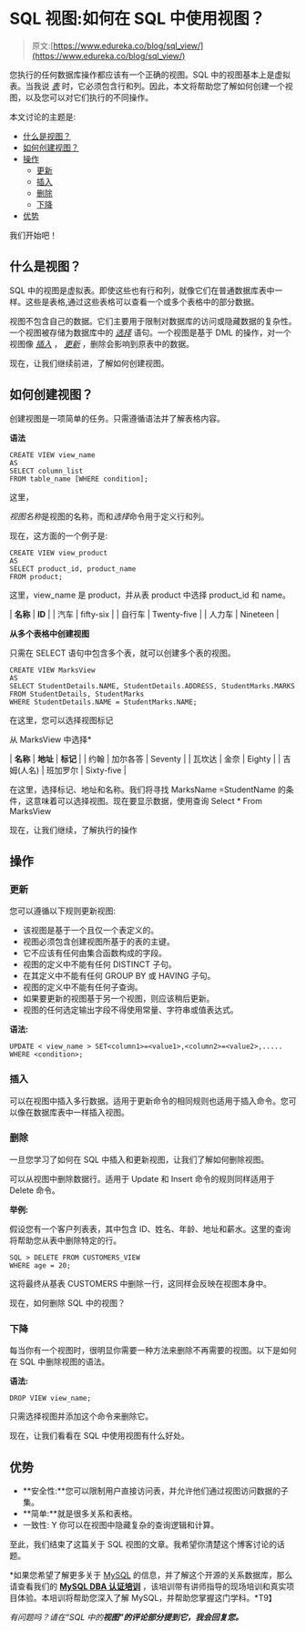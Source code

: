 # SQL 视图:如何在 SQL 中使用视图？

> 原文:[https://www.edureka.co/blog/sql_view/](https://www.edureka.co/blog/sql_view/)

您执行的任何数据库操作都应该有一个正确的视图。SQL 中的视图基本上是虚拟表。当我说 *[表](https://www.edureka.co/blog/create-table-in-sql/)* 时，它必须包含行和列。因此，本文将帮助您了解如何创建一个视图，以及您可以对它们执行的不同操作。

本文讨论的主题是:

*   [什么是视图？](#What_is_a_View?)
*   [如何创建视图？](#How_to_create_a_View?)
*   [操作](#Operations)
    *   [更新](#Update)
    *   [插入](#Insertion)
    *   [删除](#Deletion)
    *   [下降](#Drop)
*   [优势](#Advantages)

我们开始吧！

## **什么是视图？**

SQL 中的视图是虚拟表。即使这些也有行和列，就像它们在普通数据库表中一样。这些是表格,通过这些表格可以查看一个或多个表格中的部分数据。

视图不包含自己的数据。它们主要用于限制对数据库的访问或隐藏数据的复杂性。一个视图被存储为数据库中的 *[选择](https://www.edureka.co/blog/sql-select)* 语句。一个视图是基于 DML 的操作，对一个视图像 *[插入](https://www.edureka.co/blog/insert-query-sql/)* ， *[更新](https://www.edureka.co/blog/sql-update/)* ，删除会影响到原表中的数据。

现在，让我们继续前进，了解如何创建视图。

## **如何创建视图？**

创建视图是一项简单的任务。只需遵循语法并了解表格内容。

**语法**

```
CREATE VIEW view_name
AS
SELECT column_list
FROM table_name [WHERE condition];
```

这里，

*视图名称*是视图的名称，而和*选择*命令用于定义行和列。

现在，这方面的一个例子是:

```
CREATE VIEW view_product
AS
SELECT product_id, product_name
FROM product;
```

这里，view_name 是 product，并从表 product 中选择 product_id 和 name。

| **名称** | **ID** |
| 汽车 | fifty-six |
| 自行车 | Twenty-five |
| 人力车 | Nineteen |

**从多个表格中创建视图**

只需在 SELECT 语句中包含多个表，就可以创建多个表的视图。

```
CREATE VIEW MarksView
AS
SELECT StudentDetails.NAME, StudentDetails.ADDRESS, StudentMarks.MARKS
FROM StudentDetails, StudentMarks
WHERE StudentDetails.NAME = StudentMarks.NAME;
```

在这里，您可以选择视图标记

从 MarksView 中选择*

| **名称** | **地址** | **标记** |
| 约翰 | 加尔各答 | Seventy |
| 瓦坎达 | 金奈 | Eighty |
| 吉姆(人名) | 班加罗尔 | Sixty-five |

在这里，选择标记、地址和名称。我们将寻找 MarksName =StudentName 的条件，这意味着可以选择视图。现在要显示数据，使用查询 Select * From MarksView

现在，让我们继续，了解执行的操作

## **操作**

### **更新**

您可以遵循以下规则更新视图:

*   该视图是基于一个且仅一个表定义的。
*   视图必须包含创建视图所基于的表的主键。
*   它不应该有任何由集合函数构成的字段。
*   视图的定义中不能有任何 DISTINCT 子句。
*   在其定义中不能有任何 GROUP BY 或 HAVING 子句。
*   视图的定义中不能有任何子查询。
*   如果要更新的视图基于另一个视图，则应该稍后更新。
*   视图的任何选定输出字段不得使用常量、字符串或值表达式。

**语法:**

```
UPDATE < view_name > SET<column1>=<value1>,<column2>=<value2>,.....
WHERE <condition>;
```

### **插入**

可以在视图中插入多行数据。适用于更新命令的相同规则也适用于插入命令。您可以像在数据库表中一样插入视图。

### **删除**

一旦您学习了如何在 SQL 中插入和更新视图，让我们了解如何删除视图。

可以从视图中删除数据行。适用于 Update 和 Insert 命令的规则同样适用于 Delete 命令。

**举例:**

假设您有一个客户列表表，其中包含 ID、姓名、年龄、地址和薪水。这里的查询将帮助您从表中删除特定的行。

```
SQL > DELETE FROM CUSTOMERS_VIEW
WHERE age = 20;
```

这将最终从基表 CUSTOMERS 中删除一行，这同样会反映在视图本身中。

现在，如何删除 SQL 中的视图？

### **下降**

每当你有一个视图时，很明显你需要一种方法来删除不再需要的视图。以下是如何在 SQL 中删除视图的语法。

**语法:**

```
DROP VIEW view_name;
```

只需选择视图并添加这个命令来删除它。

现在，让我们看看在 SQL 中使用视图有什么好处。

## **优势**

*   **安全性:**您可以限制用户直接访问表，并允许他们通过视图访问数据的子集。
*   **简单:**就是很多关系和表格。
*   一致性: Y 你可以在视图中隐藏复杂的查询逻辑和计算。

至此，我们结束了这篇关于 SQL 视图的文章。我希望你清楚这个博客讨论的话题。

*如果您希望了解更多关于 [MySQL](https://www.edureka.co/blog/what-is-mysql/) 的信息，并了解这个开源的关系数据库，那么请查看我们的 **[MySQL DBA 认证培训](https://www.edureka.co/databases-certification-courses)** ，该培训带有讲师指导的现场培训和真实项目体验。本培训将帮助您深入了解 MySQL，并帮助您掌握这门学科。*T9】

*有问题吗？请在“SQL 中的**视图”的评论部分提到它，我会回复您。***